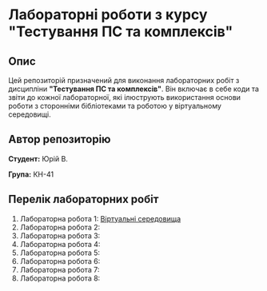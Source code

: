 # Лабораторні роботи з курсу "Тестування ПС та комплексів"

## Опис
Цей репозиторій призначений для виконання лабораторних робіт з дисципліни **"Тестування ПС та комплексів"**. Він включає в себе коди та звіти до кожної лабораторної, які ілюструють використання основи роботи з сторонніми бібліотеками та роботою у віртуальному середовищі.

## Автор репозиторію
**Студент:** Юрій В.

**Група:** КН-41

## Перелік лабораторних робіт
1. Лабораторна робота 1: [Віртуальні середовища](./1_1_laba/README.md)
2. Лабораторна робота 2: []()
3. Лабораторна робота 3: 
4. Лабораторна робота 4: 
5. Лабораторна робота 5: 
6. Лабораторна робота 6: 
7. Лабораторна робота 7: 
8. Лабораторна робота 8: 
